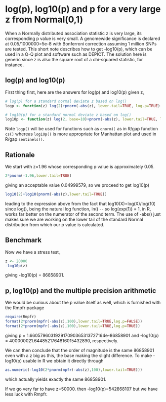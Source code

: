 # log(p), log10(p) and p for a very large z from Normal(0,1)

When a Normally distributed association statistic z is very large, its corresponding p value is very small. A genomewide significance is declared at 0.05/1000000=5e-8 with Bonferroni correction assuming 1 million SNPs are tested. This short note describes how to get -log10(p), which can be used in a Q-Q plot and software such as DEPICT. The solution here is generic since z is also the square root of a chi-squared statistic, for instance.

## log(p) and log10(p)
First thing first, here are the answers for log(p) and log10(p) given z,
```r
# log(p) for a standard normal deviate z based on log()
logp <- function(z) log(2)+pnorm(-abs(z), lower.tail=TRUE, log.p=TRUE)

# log10(p) for a standard normal deviate z based on log()
log10p <- function(z) log(2, base=10)+pnorm(-abs(z), lower.tail=TRUE, log.p=TRUE)/log(10)
```
Note `logp()` will be used for functions such as `qnorm()` as in R/gap function `cs()` whereas `log10p()` is more appropriate for Manhattan plot and used in R/gap `sentinels()`.

## Rationale
We start with z=1.96 whose corresponding p value is approximately 0.05.
```r
2*pnorm(-1.96,lower.tail=TRUE)
```
giving an acceptable value 0.04999579, so we proceed to get log10(p)
```r
log10(2)+log10(pnorm(-abs(z),lower.tail=TRUE))
```
leading to the expression above from the fact that log10(X)=log(X)/log(10) since log(),
being the natural log function, ln() -- so log(exp(1)) = 1, in R, works far better on
the numerator of the second term. The use of -abs() just makes sure we are working on
the lower tail of the standard Normal distribution from which our p value is calculated.

## Benchmark
Now we have a stress test,
```r
z <- 20000
-log10p(z)
```
giving -log10(p) = 86858901.

## p, log10(p) and the multiple precision arithmetic

We would be curious about the p value itself as well, which is furnished with the Rmpfr package
```r
require(Rmpfr)
format(2*pnorm(mpfr(-abs(z),100),lower.tail=TRUE,log.p=FALSE))
format(2*pnorm(mpfr(-abs(z),100),lower.tail=TRUE,log.p=TRUE))
```
giving p = 1.660579603192917090365313727164e-86858901 and -log10(p) = 400000021.6448521764816015432890,
respectively.

We can then conclude that the order of magnitude is the same 86858901 even with a z big as this, the
base making the slight difference. To make -log10(p) usable in R we obtain it directly through
```r
as.numeric(-log10(2*pnorm(mpfr(-abs(z),100),lower.tail=TRUE)))
```
which actually yields exactly the same 86858901.

If we go very far to have z=50000. then -log10(p)=542868107 but we have less luck with Rmpfr.
